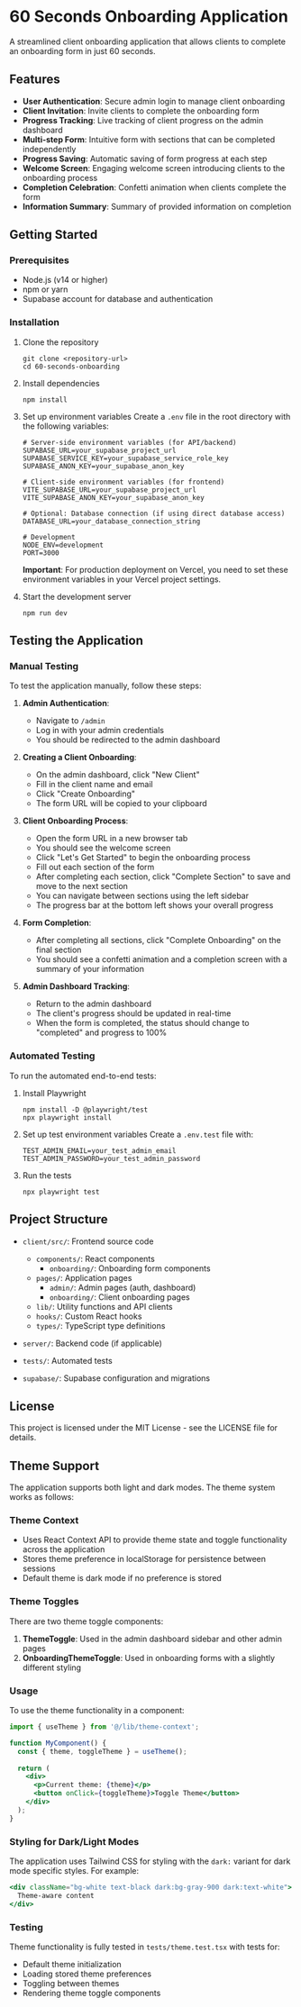 # 60 Seconds Onboarding Application

A streamlined client onboarding application that allows clients to complete an onboarding form in just 60 seconds.

## Features

- **User Authentication**: Secure admin login to manage client onboarding
- **Client Invitation**: Invite clients to complete the onboarding form
- **Progress Tracking**: Live tracking of client progress on the admin dashboard
- **Multi-step Form**: Intuitive form with sections that can be completed independently
- **Progress Saving**: Automatic saving of form progress at each step
- **Welcome Screen**: Engaging welcome screen introducing clients to the onboarding process
- **Completion Celebration**: Confetti animation when clients complete the form
- **Information Summary**: Summary of provided information on completion

## Getting Started

### Prerequisites

- Node.js (v14 or higher)
- npm or yarn
- Supabase account for database and authentication

### Installation

1. Clone the repository
   ```
   git clone <repository-url>
   cd 60-seconds-onboarding
   ```

2. Install dependencies
   ```
   npm install
   ```

3. Set up environment variables
   Create a `.env` file in the root directory with the following variables:
   ```
   # Server-side environment variables (for API/backend)
   SUPABASE_URL=your_supabase_project_url
   SUPABASE_SERVICE_KEY=your_supabase_service_role_key
   SUPABASE_ANON_KEY=your_supabase_anon_key
   
   # Client-side environment variables (for frontend)
   VITE_SUPABASE_URL=your_supabase_project_url
   VITE_SUPABASE_ANON_KEY=your_supabase_anon_key
   
   # Optional: Database connection (if using direct database access)
   DATABASE_URL=your_database_connection_string
   
   # Development
   NODE_ENV=development
   PORT=3000
   ```
   
   **Important**: For production deployment on Vercel, you need to set these environment variables in your Vercel project settings.

4. Start the development server
   ```
   npm run dev
   ```

## Testing the Application

### Manual Testing

To test the application manually, follow these steps:

1. **Admin Authentication**:
   - Navigate to `/admin`
   - Log in with your admin credentials
   - You should be redirected to the admin dashboard

2. **Creating a Client Onboarding**:
   - On the admin dashboard, click "New Client"
   - Fill in the client name and email
   - Click "Create Onboarding"
   - The form URL will be copied to your clipboard

3. **Client Onboarding Process**:
   - Open the form URL in a new browser tab
   - You should see the welcome screen
   - Click "Let's Get Started" to begin the onboarding process
   - Fill out each section of the form
   - After completing each section, click "Complete Section" to save and move to the next section
   - You can navigate between sections using the left sidebar
   - The progress bar at the bottom left shows your overall progress

4. **Form Completion**:
   - After completing all sections, click "Complete Onboarding" on the final section
   - You should see a confetti animation and a completion screen with a summary of your information

5. **Admin Dashboard Tracking**:
   - Return to the admin dashboard
   - The client's progress should be updated in real-time
   - When the form is completed, the status should change to "completed" and progress to 100%

### Automated Testing

To run the automated end-to-end tests:

1. Install Playwright
   ```
   npm install -D @playwright/test
   npx playwright install
   ```

2. Set up test environment variables
   Create a `.env.test` file with:
   ```
   TEST_ADMIN_EMAIL=your_test_admin_email
   TEST_ADMIN_PASSWORD=your_test_admin_password
   ```

3. Run the tests
   ```
   npx playwright test
   ```

## Project Structure

- `client/src/`: Frontend source code
  - `components/`: React components
    - `onboarding/`: Onboarding form components
  - `pages/`: Application pages
    - `admin/`: Admin pages (auth, dashboard)
    - `onboarding/`: Client onboarding pages
  - `lib/`: Utility functions and API clients
  - `hooks/`: Custom React hooks
  - `types/`: TypeScript type definitions

- `server/`: Backend code (if applicable)
- `tests/`: Automated tests
- `supabase/`: Supabase configuration and migrations

## License

This project is licensed under the MIT License - see the LICENSE file for details.

## Theme Support

The application supports both light and dark modes. The theme system works as follows:

### Theme Context

- Uses React Context API to provide theme state and toggle functionality across the application
- Stores theme preference in localStorage for persistence between sessions
- Default theme is dark mode if no preference is stored

### Theme Toggles

There are two theme toggle components:

1. **ThemeToggle**: Used in the admin dashboard sidebar and other admin pages
2. **OnboardingThemeToggle**: Used in onboarding forms with a slightly different styling

### Usage

To use the theme functionality in a component:

```jsx
import { useTheme } from '@/lib/theme-context';

function MyComponent() {
  const { theme, toggleTheme } = useTheme();
  
  return (
    <div>
      <p>Current theme: {theme}</p>
      <button onClick={toggleTheme}>Toggle Theme</button>
    </div>
  );
}
```

### Styling for Dark/Light Modes

The application uses Tailwind CSS for styling with the `dark:` variant for dark mode specific styles. For example:

```jsx
<div className="bg-white text-black dark:bg-gray-900 dark:text-white">
  Theme-aware content
</div>
```

### Testing

Theme functionality is fully tested in `tests/theme.test.tsx` with tests for:
- Default theme initialization
- Loading stored theme preferences
- Toggling between themes
- Rendering theme toggle components 